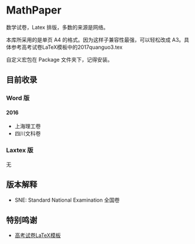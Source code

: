 # MathPaper

数学试卷，Latex 排版，多数的来源是网络。

本库所采用的是单页 A4 的格式。因为这样子兼容性最强，可以轻松改成 A3。具体参考高考试卷LaTeX模板中的2017quanguo3.tex

自定义宏包在 Package 文件夹下，记得安装。

## 目前收录

### Word 版

#### 2016

- 上海理工卷
- 四川文科卷

### Laxtex 版

无

## 版本解释

- SNE: Standard National Examination 全国卷

## 特别鸣谢

- [高考试卷LaTeX模板](https://github.com/shaodongtang/gaokao_exam)
